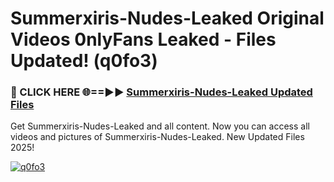 # Summerxiris-Nudes-Leaked Original Videos 0nlyFans Leaked - Files Updated! (q0fo3)

<h3>🔴 CLICK HERE 🌐==►► <a href="https://tinyurl.com/yc6ubb5a" rel="nofollow">Summerxiris-Nudes-Leaked Updated Files</a></h3>

Get Summerxiris-Nudes-Leaked and all content. Now you can access all videos and pictures of Summerxiris-Nudes-Leaked. New Updated Files 2025!

[![q0fo3](https://i.imgur.com/7eu0CRL.gif)](https://tinyurl.com/yc6ubb5a)
